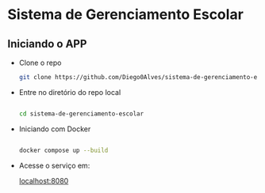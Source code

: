 # Sistema de Gerenciamento Escolar

## Iniciando o APP

- Clone o repo 

    ```sh
    git clone https://github.com/Diego0Alves/sistema-de-gerenciamento-escolar.git
    
    ```

- Entre no diretório do repo local

    ```sh

    cd sistema-de-gerenciamento-escolar

    ```

- Iniciando com Docker

    ```sh

    docker compose up --build

    ```

- Acesse o serviço em:
    
    [localhost:8080](http://localhost:8080/)

 
